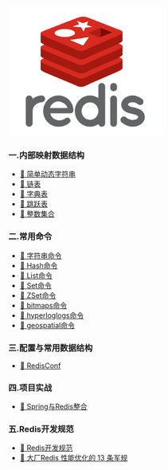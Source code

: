 <p align="center">

![redislogo](book/img/redislogo.png)
</p>

### 一.内部映射数据结构 
- [🔖 简单动态字符串](book/datastructure/String.md)
- [🔖 链表](book/datastructure/Linked.md)
- [🔖 字典表](book/datastructure/Dictionaries.md)
- [🔖 跳跃表](book/datastructure/SkipList.md)
- [🔖 整数集合](book/datastructure/IntSet.md)

### 二.常用命令 
- [🔖 字符串命令](book/commands/String.md)
- [🔖 Hash命令](book/commands/Hashs.md)
- [🔖 List命令](book/commands/List.md)
- [🔖 Set命令]()
- [🔖 ZSet命令]()
- [🔖 bitmaps命令]()
- [🔖 hyperloglogs命令]()
- [🔖 geospatial命令](book/commands/Geospatial.md)

### 三.配置与常用数据结构
- [🔖 RedisConf](book/conf/RedisConf.md)

### 四.项目实战
- [🔖 Spring与Redis整合](book/actualCombat/SpringIntegrationRedis.md)

### 五.Redis开发规范
- [🔖 Redis开发规范](book/actualCombat/RedisStandard.md)
- [🔖 大厂Redis 性能优化的 13 条军规](book/actualCombat/RedisStandard13.md)



